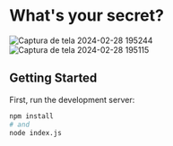 # What's your secret?

![Captura de tela 2024-02-28 195244](https://github.com/Jezebel1990/secrets/assets/75287031/20017f6f-adc3-473d-a4cc-d9f65e7acdea)
![Captura de tela 2024-02-28 195115](https://github.com/Jezebel1990/secrets/assets/75287031/30b2253c-b7f6-4472-8220-0a27acaae8ad)

## Getting Started

First, run the development server:

```bash
npm install
# and
node index.js
```
